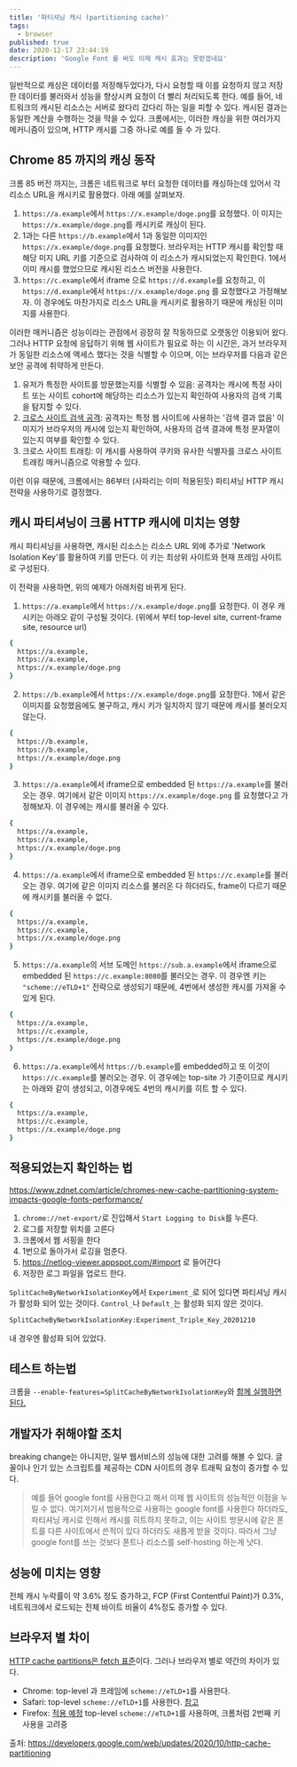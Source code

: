 ```yaml
---
title: '파티셔닝 캐시 (partitioning cache)'
tags:
  - browser
published: true
date: 2020-12-17 23:44:19
description: 'Google Font 를 써도 이제 캐시 효과는 못받겠네요'
---
```


일반적으로 캐싱은 데이터를 저장해두었다가, 다시 요청할 때 이를 요청하지 않고 저장한 데이터를 불러와서 성능을 향상시켜 요청이 더 빨리 처리되도록 한다. 예를 들어, 네트워크의 캐시된 리소스는 서버로 왔다리 갔다리 하는 일을 피할 수 있다. 캐시된 결과는 동일한 계산을 수행하는 것을 막을 수 있다. 크롬에서는, 이러한 캐싱을 위한 여러가지 메커니즘이 있으며, HTTP 캐시를 그중 하나로 예를 들 수 가 있다.

## Chrome 85 까지의 캐싱 동작

크롬 85 버전 까지는, 크롬은 네트워크로 부터 요청한 데이터를 캐싱하는데 있어서 각 리소스 URL을 캐시키로 활용했다. 아래 예를 살펴보자.

1. `https://a.example`에서 `https://x.example/doge.png`를 요청했다. 이 미지는 `https://x.example/doge.png`를 캐시키로 캐싱이 된다.
2. 1과는 다른 `https://b.example`에서 1과 동일한 이미지인 `https://x.example/doge.png`를 요청했다. 브라우저는 HTTP 캐시를 확인할 때 해당 미지 URL 키를 기준으로 검사하여 이 리소스가 캐시되었는지 확인한다. 1에서 이미 캐시를 했었으므로 캐시된 리소스 버전을 사용한다.
3. `https://c.example`에서 iframe 으로 `https://d.example`를 요청하고, 이 `https://d.example`에서 `https://x.example/doge.png` 를 요청했다고 가정해보자. 이 경우에도 마찬가지로 리소스 URL을 캐시키로 활용하기 때문에 캐싱된 이미지를 사용한다.

이러한 매커니즘은 성능이라는 관점에서 굉장히 잘 작동하므로 오랫동안 이용되어 왔다. 그러나 HTTP 요청에 응답하기 위해 웹 사이트가 필요로 하는 이 시간은, 과거 브라우저가 동일한 리소스에 액세스 했다는 것을 식별할 수 이으며, 이는 브라우저를 다음과 같은 보안 공격에 취약하게 만든다.

1. 유저가 특정한 사이트를 방문했는지를 식별할 수 있음: 공격자는 캐시에 특정 사이트 또는 사이트 cohort에 해당하는 리소스가 있는지 확인하여 사용자의 검색 기록을 탐지할 수 있다.
2. [크로스 사이트 검색 공격](https://portswigger.net/daily-swig/new-xs-leak-techniques-reveal-fresh-ways-to-expose-user-information): 공격자는 특정 웹 사이트에 사용하는 '검색 결과 없음' 이미지가 브라우저의 캐시에 있는지 확인하여, 사용자의 검색 결과에 특정 문자열이 있는지 여부를 확인할 수 있다.
3. 크로스 사이트 트래킹: 이 캐시를 사용하여 쿠키와 유사한 식별자를 크로스 사이트 트래킹 매커니즘으로 악용할 수 있다.

이런 이유 때문에, 크롬에서는 86부터 (사파리는 이미 적용된듯) 파티셔닝 HTTP 캐시 전략을 사용하기로 결정했다.

## 캐시 파티셔닝이 크롬 HTTP 캐시에 미치는 영향

캐시 파티셔닝을 사용하면, 캐시된 리소스는 리소스 URL 외에 추가로 'Network Isolation Key'를 활용하여 키를 만든다. 이 키는 최상위 사이트와 현재 프레임 사이트로 구성된다.

이 전략을 사용하면, 위의 예제가 아래처럼 바뀌게 된다.

1. `https://a.example`에서 `https://x.example/doge.png`를 요청한다. 이 경우 캐시키는 아래오 같이 구성될 것이다. (위에서 부터 top-level site, current-frame site, resource url)

```bash
{
  https://a.example,
  https://a.example,
  https://x.example/doge.png
}
```

2. `https://b.example`에서 `https://x.example/doge.png`를 요청한다. 1에서 같은 이미지를 요청했음에도 불구하고, 캐시 키가 일치하지 않기 때문에 캐시를 불러오지 않는다.

```bash
{
  https://b.example,
  https://b.example,
  https://x.example/doge.png
}
```

3. `https://a.example`에서 iframe으로 embedded 된 `https://a.example`를 불러오는 경우. 여기에서 같은 이미지 `https://x.example/doge.png` 를 요청했다고 가정해보자. 이 경우에는 캐시를 불러올 수 있다.

```bash
{
  https://a.example,
  https://a.example,
  https://x.example/doge.png
}
```

4. `https://a.example`에서 iframe으로 embedded 된 `https://c.example`를 불러오는 경우. 여기에 같은 이미지 리소스를 불러온 다 하더라도, frame이 다르기 때문에 캐시키를 불러올 수 없다.

```bash
{
  https://a.example,
  https://c.example,
  https://x.example/doge.png
}
```

5. `https://a.example`의 서브 도메인 `https://sub.a.example`에서 iframe으로 embedded 된 `https://c.example:8080`를 불러오는 경우. 이 경우엔 키는 `"scheme://eTLD+1"` 전략으로 생성되기 때문에, 4번에서 생성한 캐시를 가져올 수 있게 된다.

```bash
{
  https://a.example,
  https://c.example,
  https://x.example/doge.png
}
```

6. `https://a.example`에서 `https://b.example`를 embedded하고 또 이것이 `https://c.example`를 불러오는 경우. 이 경우에는 top-site 가 기준이므로 캐시키는 아래와 같이 생성되고, 이경우에도 4번의 캐시키를 히트 할 수 있다.

```bash
{
  https://a.example,
  https://c.example,
  https://x.example/doge.png
}
```

## 적용되었는지 확인하는 법

https://www.zdnet.com/article/chromes-new-cache-partitioning-system-impacts-google-fonts-performance/

1. `chrome://net-export/`로 진입해서 `Start Logging to Disk`를 누른다.
2. 로그를 저장할 위치를 고른다
3. 크롬에서 웹 서핑을 한다
4. 1번으로 돌아가서 로깅을 멈춘다.
5. https://netlog-viewer.appspot.com/#import 로 들어간다
6. 저장한 로그 파일을 업로드 한다.

`SplitCacheByNetworkIsolationKey`에서 `Experiment_`로 되어 있다면 파티셔닝 캐시가 활성화 되어 있는 것이다. `Control_`나 `Default_`는 활성화 되지 않은 것이다.

```bash
SplitCacheByNetworkIsolationKey:Experiment_Triple_Key_20201210
```

내 경우엔 활성화 되어 있었다.

## 테스트 하는법

크롬을 `--enable-features=SplitCacheByNetworkIsolationKey`와 [함께 실행하면 된다.](https://www.chromium.org/developers/how-tos/run-chromium-with-flags)

## 개발자가 취해야할 조치

breaking change는 아니지만, 일부 웹서비스의 성능에 대한 고려를 해볼 수 있다. 글꼴이나 인기 있는 스크립트를 제공하는 CDN 사이트의 경우 트래픽 요청이 증가할 수 있다.

> 예를 들어 google font를 사용한다고 해서 이제 웹 사이트의 성능적인 이점을 누릴 수 없다. 여기저기서 범용적으로 사용하는 google font를 사용한다 하더라도, 파티셔닝 캐시로 인해서 캐시를 히트하지 못하고, 이는 사이트 방문시에 같은 폰트를 다른 사이트에서 쓴적이 있다 하더라도 새롭게 받을 것이다. 따라서 그냥 google font를 쓰는 것보다 폰트나 리소스를 self-hosting 하는게 낫다.

## 성능에 미치는 영향

전체 캐시 누락률이 약 3.6% 정도 증가하고, FCP (First Contentful Paint)가 0.3%, 네트워크에서 로드되는 전체 바이트 비율이 4%정도 증가할 수 있다.

## 브라우저 별 차이

[HTTP cache partitions은 fetch 표준](https://fetch.spec.whatwg.org/#http-cache-partitions)이다. 그러나 브라우저 별로 약간의 차이가 있다.

- Chrome: top-level 과 프레임에 `scheme://eTLD+1`를 사용한다.
- Safari: top-level `scheme://eTLD+1`를 사용한다. [참고](https://webkit.org/blog/8613/intelligent-tracking-prevention-2-1/)
- Firefox: [적용 예정](https://bugzilla.mozilla.org/show_bug.cgi?id=1536058) top-level `scheme://eTLD+1`를 사용하며, 크롬처럼 2번째 키 사용을 고려중

출처: https://developers.google.com/web/updates/2020/10/http-cache-partitioning

